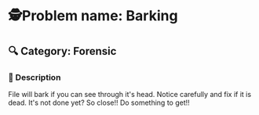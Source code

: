 


# 🕵️Problem name: Barking

## 🔍 Category: Forensic

### 📝 Description  
File will bark if you can see through it's head.
Notice carefully and fix if it is dead.
It's not done yet? So close!! Do something to get!!
